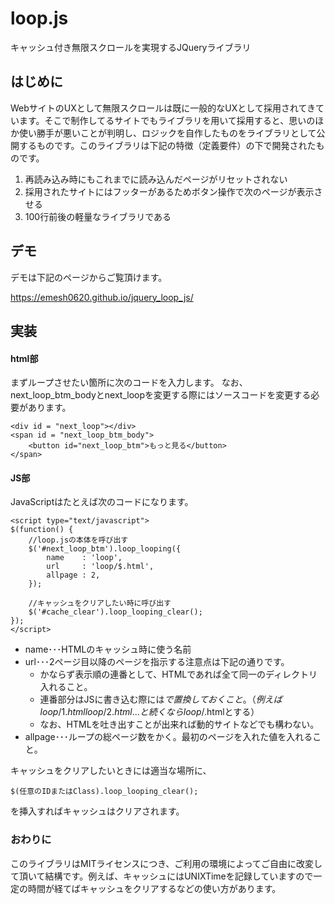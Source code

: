 # loop.js

キャッシュ付き無限スクロールを実現するJQueryライブラリ

## はじめに

WebサイトのUXとして無限スクロールは既に一般的なUXとして採用されてきています。そこで制作してるサイトでもライブラリを用いて採用すると、思いのほか使い勝手が悪いことが判明し、ロジックを自作したものをライブラリとして公開するものです。このライブラリは下記の特徴（定義要件）の下で開発されたものです。

1. 再読み込み時にもこれまでに読み込んだページがリセットされない
2. 採用されたサイトにはフッターがあるためボタン操作で次のページが表示させる
3. 100行前後の軽量なライブラリである

## デモ
デモは下記のページからご覧頂けます。

https://emesh0620.github.io/jquery_loop_js/


## 実装

#### html部

まずループさせたい箇所に次のコードを入力します。
なお、next_loop_btm_bodyとnext_loopを変更する際にはソースコードを変更する必要があります。

```
<div id = "next_loop"></div>
<span id = "next_loop_btm_body">
    <button id="next_loop_btm">もっと見る</button>
</span>

```

#### JS部
JavaScriptはたとえば次のコードになります。

```
<script type="text/javascript">
$(function() {
    //loop.jsの本体を呼び出す
    $('#next_loop_btm').loop_looping({
        name    : 'loop',
        url     : 'loop/$.html',
        allpage : 2,
    });

    //キャッシュをクリアしたい時に呼び出す
    $('#cache_clear').loop_looping_clear();
});
</script>
```
* name･･･HTMLのキャッシュ時に使う名前
* url･･･2ページ目以降のページを指示する注意点は下記の通りです。
    * かならず表示順の連番として、HTMLであれば全て同一のディレクトリ入れること。
    * 連番部分はJSに書き込む際には$で置換しておくこと。
    （例えば　loop/1.html loop/2.html...と続くなら　loop/$.htmlとする）
    * なお、HTMLを吐き出すことが出来れば動的サイトなどでも構わない。
* allpage･･･ループの総ページ数をかく。最初のページを入れた値を入れること。


キャッシュをクリアしたいときには適当な場所に、
```
$(任意のIDまたはClass).loop_looping_clear();
```
を挿入すればキャッシュはクリアされます。

### おわりに

このライブラリはMITライセンスにつき、ご利用の環境によってご自由に改変して頂いて結構です。例えば、キャッシュにはUNIXTimeを記録していますので一定の時間が経てばキャッシュをクリアするなどの使い方があります。
